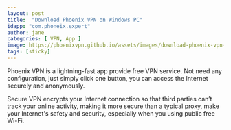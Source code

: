 ```yaml
---
layout: post
title:  "Download Phoenix VPN on Windows PC"
idapp: "com.phoneix.expert"
author: jane
categories: [ VPN, App ]
image: https://phoenixvpn.github.io/assets/images/download-phoenix-vpn-for-pc.png
tags: [sticky]
---
```


Phoenix VPN is a lightning-fast app provide free VPN service. Not need any configuration, just simply click one button, you can access the Internet securely and anonymously.

Secure VPN encrypts your Internet connection so that third parties can’t track your online activity, making it more secure than a typical proxy, make your Internet's safety and security, especially when you using public free Wi-Fi.